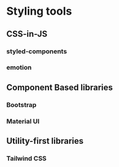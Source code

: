 # Styling tools

## CSS-in-JS

### styled-components

### emotion

## Component Based libraries

### Bootstrap

### Material UI

## Utility-first libraries

### Tailwind CSS
